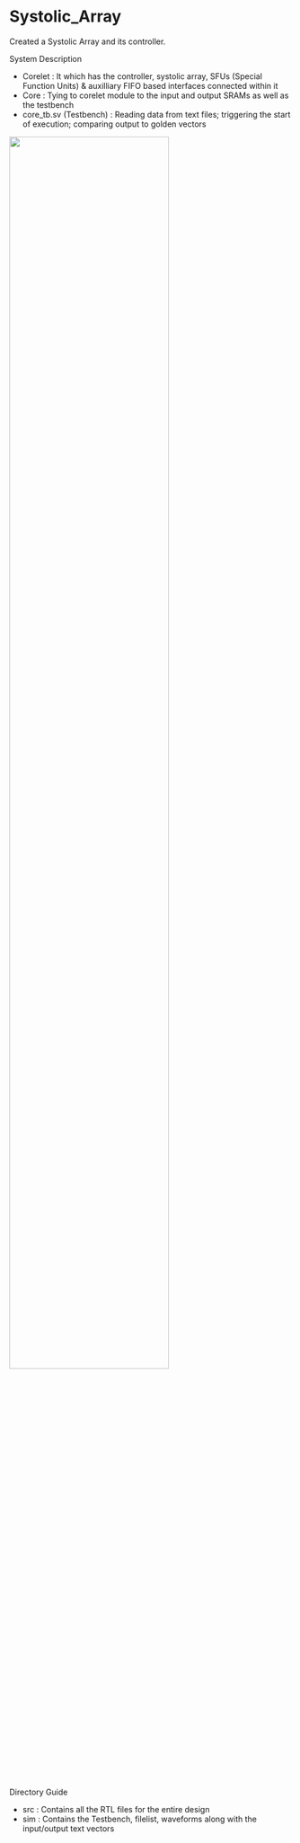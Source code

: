# Systolic_Array

Created a Systolic Array and its controller. 

System Description

* Corelet : It which has the controller, systolic array, SFUs (Special Function Units) & auxilliary FIFO based interfaces connected within it
* Core : Tying to corelet module to the input and output SRAMs as well as the testbench
* core_tb.sv (Testbench) : Reading data from text files; triggering the start of execution; comparing output to golden vectors

<img src="https://user-images.githubusercontent.com/32195473/146703780-3984e66a-0590-4a19-9ef8-78d8ab14f6b7.png" width=75% height=75%>

Directory Guide
* src : Contains all the RTL files for the entire design
* sim : Contains the Testbench, filelist, waveforms along with the input/output text vectors
